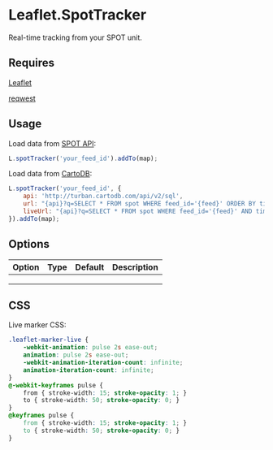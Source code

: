 Leaflet.SpotTracker
===================

Real-time tracking from your SPOT unit.

Requires
--------
[Leaflet](http://leafletjs.com/)

[reqwest](https://github.com/ded/reqwest)

Usage
-----

Load data from [SPOT API](http://faq.findmespot.com/index.php?action=showEntry&data=69):
```JavaScript
L.spotTracker('your_feed_id').addTo(map);
```

Load data from [CartoDB](http://blog.thematicmapping.org/2014/06/syncing-data-from-your-spot-satellite.html):
```JavaScript
L.spotTracker('your_feed_id', {
	api: 'http://turban.cartodb.com/api/v2/sql',
	url: "{api}?q=SELECT * FROM spot WHERE feed_id='{feed}' ORDER BY timestamp",
	liveUrl: "{api}?q=SELECT * FROM spot WHERE feed_id='{feed}' AND timestamp > {timestamp} ORDER BY timestamp"
}).addTo(map);
```

Options
-------

| Option        | Type          | Default | Description |
| ------------- | ------------- | ------- | ----------- |
|               |               |         |             |
|               |               |         |             |
|               |               |         |             |

CSS
---

Live marker CSS:
```CSS
.leaflet-marker-live {
	-webkit-animation: pulse 2s ease-out;
	animation: pulse 2s ease-out;
	-webkit-animation-iteration-count: infinite;
	animation-iteration-count: infinite;
}
@-webkit-keyframes pulse {
	from { stroke-width: 15; stroke-opacity: 1; }
	to { stroke-width: 50; stroke-opacity: 0; }
}
@keyframes pulse {
	from { stroke-width: 15; stroke-opacity: 1; }
	to { stroke-width: 50; stroke-opacity: 0; }
}
```
